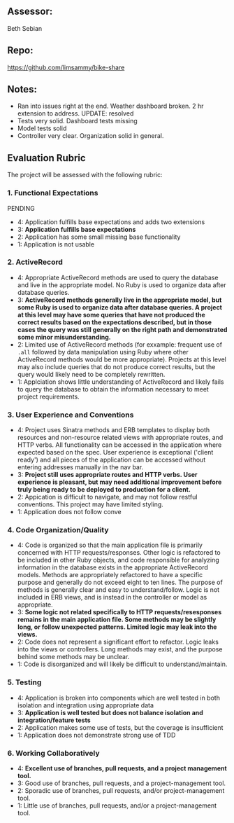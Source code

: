 ## Assessor: 

Beth Sebian

## Repo: 

https://github.com/limsammy/bike-share

## Notes:
* Ran into issues right at the end. Weather dashboard broken. 2 hr extension to address. UPDATE: resolved
* Tests very solid. Dashboard tests missing
* Model tests solid
* Controller very clear. Organization solid in general.

## Evaluation Rubric

The project will be assessed with the following rubric:

### 1. Functional Expectations
PENDING
* 4: Application fulfills base expectations and adds two extensions
* 3: **Application fulfills base expectations**
* 2: Application has some small missing base functionality
* 1: Application is not usable

### 2. ActiveRecord

* 4: Appropriate ActiveRecord methods are used to query the database and live in the appropriate model. No Ruby is used to organize data after database queries.
* 3: **ActiveRecord methods generally live in the appropriate model, but some Ruby is used to organize data after database queries. A project at this level may have some queries that have not produced the correct results based on the expectations described, but in those cases the query was still generally on the right path and demonstrated some minor misunderstanding.**
* 2: Limited use of ActiveRecord methods (for exxample: frequent use of `.all` followed by data manipulation using Ruby where other ActiveRecord methods would be more appropriate). Projects at this level may also include queries that do not produce correct results, but the query would likely need to be completely rewritten.
* 1: Applciation shows little understanding of ActiveRecord and likely fails to query the database to obtain the information necessary to meet project requirements.

### 3. User Experience and Conventions

* 4: Project uses Sinatra methods and ERB templates to display both resources and non-resource related views with appropriate routes, and HTTP verbs. All functionality can be accessed in the application where expected based on the spec. User experience is exceptional ('client ready') and all pieces of the application can be accessed without entering addresses manually in the nav bar.
* 3: **Project still uses appropriate routes and HTTP verbs. User experience is pleasant, but may need additional improvement before truly being ready to be deployed to production for a client.**
* 2: Appication is difficult to navigate, and may not follow restful conventions. This project may have limited styling.
* 1: Application does not follow conve

### 4. Code Organization/Quality

* 4: Code is organized so that the main application file is primarily concerned with HTTP requests/responses. Other logic is refactored to be included in other Ruby objects, and code responsible for analyzing information in the database exists in the appropriate ActiveRecord models. Methods are appropriately refactored to have a specific purpose and generally do not exceed eight to ten lines. The purpose of methods is generally clear and easy to understand/follow. Logic is not included in ERB views, and is instead in the controller or model as appropriate.
* 3: **Some logic not related specifically to HTTP requests/resesponses remains in the main application file. Some methods may be slightly long, or follow unexpected patterns. Limited logic may leak into the views.**
* 2: Code does not represent a significant effort to refactor. Logic leaks into the views or controllers. Long methods may exist, and the purpose behind some methods may be unclear.
* 1: Code is disorganized and will likely be difficult to understand/maintain.

### 5. Testing

* 4: Application is broken into components which are well tested in both isolation and integration using appropriate data
* 3: **Application is well tested but does not balance isolation and integration/feature tests**
* 2: Application makes some use of tests, but the coverage is insufficient
* 1: Application does not demonstrate strong use of TDD

### 6. Working Collaboratively

* 4: **Excellent use of branches, pull requests, and a project management tool.**
* 3: Good use of branches, pull requests, and a project-management tool.
* 2: Sporadic use of branches, pull requests, and/or project-management tool.
* 1: Little use of branches, pull requests, and/or a project-management tool.
